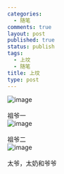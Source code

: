 ```yaml
--- 
categories: 
  - 随笔
comments: true
layout: post
published: true
status: publish
tags: 
  - 上坟
  - 随笔
title: 上坟
type: post
---
```

<img style="display:block;margin-right:auto;margin-left:auto;" alt="image" src="/images/uploads/2011/02/wpid-IMAG0331.jpg"><br>
祖爷一<br><img style="display:block;margin-right:auto;margin-left:auto;" alt="image" src="/images/uploads/2011/02/wpid-IMAG0332.jpg"><br>祖爷二<br><img style="display:block;margin-right:auto;margin-left:auto;" alt="image" src="/images/uploads/2011/02/wpid-IMAG0339.jpg"><br>太爷，太奶和爷爷<br>
